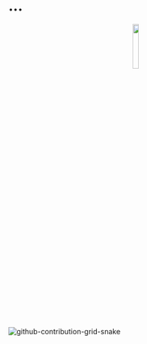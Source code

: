 # ...

<div align="center">
<img src="https://komarev.com/ghpvc/?username=adixsus&style=flat-square&color=yellow" alt="" width="15%" height="15%"/>
<!-- <img src="https://visitor-badge.glitch.me/badge?page_id=adixsus" width="15%" height="15%"> -->
</div>


![github-contribution-grid-snake](https://user-images.githubusercontent.com/58894271/188497777-17fa3ab8-0415-4af2-b3ab-5f97a91d2b57.svg)
